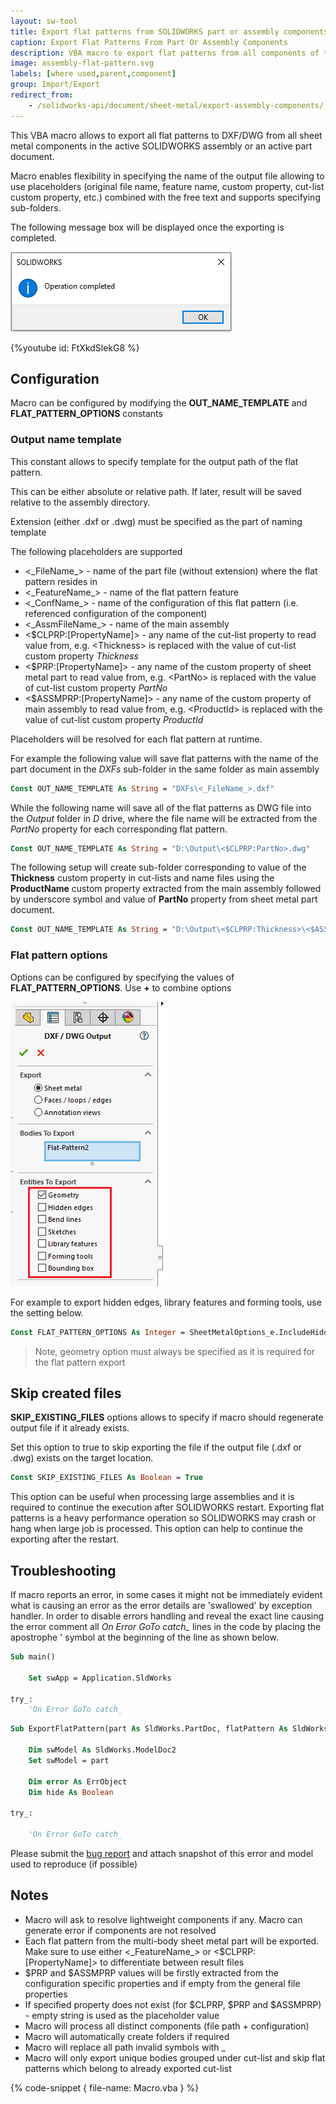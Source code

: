 ```yaml
---
layout: sw-tool
title: Export flat patterns from SOLIDWORKS part or assembly components
caption: Export Flat Patterns From Part Or Assembly Components
description: VBA macro to export flat patterns from all components of the active assembly or active part
image: assembly-flat-pattern.svg
labels: [where used,parent,component]
group: Import/Export
redirect_from:
    - /solidworks-api/document/sheet-metal/export-assembly-components/
---
```

This VBA macro allows to export all flat patterns to DXF/DWG from all sheet metal components in the active SOLIDWORKS assembly or an active part document.

Macro enables flexibility in specifying the name of the output file allowing to use placeholders (original file name, feature name, custom property, cut-list custom property, etc.) combined with the free text and supports specifying sub-folders.

The following message box will be displayed once the exporting is completed.

![Message box displayed when exporting is completed](operation-completed.png)

{%youtube id: FtXkdSlekG8 %}

## Configuration

Macro can be configured by modifying the **OUT_NAME_TEMPLATE** and **FLAT_PATTERN_OPTIONS** constants

### Output name template

This constant allows to specify template for the output path of the flat pattern.

This can be either absolute or relative path. If later, result will be saved relative to the assembly directory.

Extension (either .dxf or .dwg) must be specified as the part of naming template

The following placeholders are supported

* <\_FileName\_> - name of the part file (without extension) where the flat pattern resides in
* <\_FeatureName\_> - name of the flat pattern feature
* <\_ConfName\_> - name of the configuration of this flat pattern (i.e. referenced configuration of the component)
* <\_AssmFileName\_> - name of the main assembly
* <$CLPRP:[PropertyName]> - any name of the cut-list property to read value from, e.g. \<Thickness\> is replaced with the value of cut-list custom property *Thickness*
* <$PRP:[PropertyName]> - any name of the custom property of sheet metal part to read value from, e.g. \<PartNo\> is replaced with the value of cut-list custom property *PartNo*
* <$ASSMPRP:[PropertyName]> - any name of the custom property of main assembly to read value from, e.g. \<ProductId\> is replaced with the value of cut-list custom property *ProductId*

Placeholders will be resolved for each flat pattern at runtime.

For example the following value will save flat patterns with the name of the part document in the *DXFs* sub-folder in the same folder as main assembly

~~~ vb
Const OUT_NAME_TEMPLATE As String = "DXFs\<_FileName_>.dxf"
~~~

While the following name will save all of the flat patterns as DWG file into the *Output* folder in *D* drive, where the file name will be extracted from the *PartNo* property for each corresponding flat pattern.

~~~ vb
Const OUT_NAME_TEMPLATE As String = "D:\Output\<$CLPRP:PartNo>.dwg"
~~~

The following setup will create sub-folder corresponding to value of the **Thickness** custom property in cut-lists and name files using the **ProductName** custom property extracted from the main assembly followed by underscore symbol and value of **PartNo** property from sheet metal part document.

~~~ vb
Const OUT_NAME_TEMPLATE As String = "D:\Output\<$CLPRP:Thickness>\<$ASSMPRP:ProductName>_<$PRP:PartNo>.dwg"
~~~

### Flat pattern options

Options can be configured by specifying the values of **FLAT_PATTERN_OPTIONS**. Use **+** to combine options

![Flat pattern export options](flat-pattern-export-options.png)

For example to export hidden edges, library features and forming tools, use the setting below.

~~~ vb
Const FLAT_PATTERN_OPTIONS As Integer = SheetMetalOptions_e.IncludeHiddenEdges + SheetMetalOptions_e.ExportLibraryFeatures + SheetMetalOptions_e.ExportFormingTools
~~~

> Note, geometry option must always be specified as it is required for the flat pattern export

## Skip created files

**SKIP_EXISTING_FILES** options allows to specify if macro should regenerate output file if it already exists.

Set this option to true to skip exporting the file if the output file (.dxf or .dwg) exists on the target location.

~~~ vb
Const SKIP_EXISTING_FILES As Boolean = True
~~~

This option can be useful when processing large assemblies and it is required to continue the execution after SOLIDWORKS restart. Exporting flat patterns is a heavy performance operation so SOLIDWORKS may crash or hang when large job is processed. This option can help to continue the exporting after the restart.

## Troubleshooting

If macro reports an error, in some cases it might not be immediately evident what is causing an error as the error details are 'swallowed' by exception handler. In order to disable errors handling and reveal the exact line causing the error comment all *On Error GoTo catch_* lines in the code by placing the apostrophe ' symbol at the beginning of the line as shown below.

~~~ vb jagged
Sub main()
        
    Set swApp = Application.SldWorks
    
try_:
    'On Error GoTo catch_
~~~

~~~ vb jagged
Sub ExportFlatPattern(part As SldWorks.PartDoc, flatPattern As SldWorks.Feature, outFilePath As String, opts As SheetMetalOptions_e, conf As String)
    
    Dim swModel As SldWorks.ModelDoc2
    Set swModel = part
    
    Dim error As ErrObject
    Dim hide As Boolean

try_:
    
    'On Error GoTo catch_
~~~

Please submit the [bug report](https://github.com/xarial/codestack/issues/new?labels=bug) and attach snapshot of this error and model used to reproduce (if possible)

## Notes

* Macro will ask to resolve lightweight components if any. Macro can generate error if components are not resolved
* Each flat pattern from the multi-body sheet metal part will be exported. Make sure to use either <\_FeatureName\_> or <$CLPRP:[PropertyName]> to differentiate between result files
* $PRP and $ASSMPRP values will be firstly extracted from the configuration specific properties and if empty from the general file properties
* If specified property does not exist (for $CLPRP, $PRP and $ASSMPRP) - empty string is used as the placeholder value
* Macro will process all distinct components (file path + configuration)
* Macro will automatically create folders if required
* Macro will replace all path invalid symbols with \_
* Macro will only export unique bodies grouped under cut-list and skip flat patterns which belong to already exported cut-list

{% code-snippet { file-name: Macro.vba } %}
